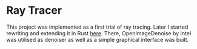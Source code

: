 # Ray Tracer
This project was implemented as a first trial of ray tracing. Later I started rewriting and extending it in Rust [here](https://github.com/AlMiCode/rusty_trace). There, OpenImageDenoise by Intel was utilised as denoiser as well as a simple graphical interface was built.
  
